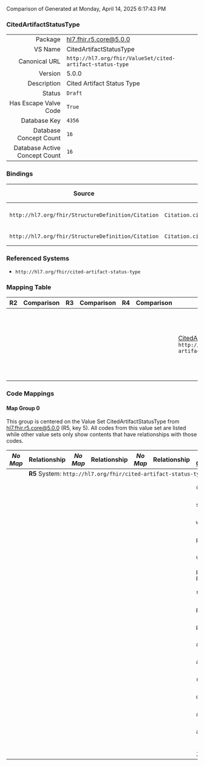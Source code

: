 Comparison of 
Generated at Monday, April 14, 2025 6:17:43 PM

### CitedArtifactStatusType

|      |     |
| ---: | --- |
| Package | hl7.fhir.r5.core@5.0.0 |
| VS Name | CitedArtifactStatusType |
| Canonical URL | `http://hl7.org/fhir/ValueSet/cited-artifact-status-type` |
| Version | 5.0.0 |
| Description | Cited Artifact Status Type |
| Status | `Draft` |
| Has Escape Valve Code | `True` |
| Database Key | `4356` |
| Database Concept Count | `16` |
| Database Active Concept Count | `16` |
### Bindings

| Source | Element | Binding | Strength | Element Short |
| ------ | ------- | ------- | -------- | ------------- |
| `http://hl7.org/fhir/StructureDefinition/Citation` | `Citation.citedArtifact.currentState` | `http://hl7.org/fhir/ValueSet/cited-artifact-status-type` | `Extensible` | The status of the cited artifact |
| `http://hl7.org/fhir/StructureDefinition/Citation` | `Citation.citedArtifact.statusDate.activity` | `http://hl7.org/fhir/ValueSet/cited-artifact-status-type` | `Extensible` | Classification of the status |

### Referenced Systems

* `http://hl7.org/fhir/cited-artifact-status-type`
### Mapping Table

| R2 | Comparison | R3 | Comparison | R4 | Comparison | R4B | Comparison | R5
| --- | --- | --- | --- | --- | --- | --- | --- | ---
| | | | | | | [CitedArtifactStatusType](/docs/R4B/ValueSets/CitedArtifactStatusType.md)<br/> `http://hl7.org/fhir/ValueSet/cited-artifact-status-type\|4.3.0` | →→→→→→→<br/>``<br/>- DBKey: `840`<br/>- Reviewed: `n/a`<br/>- By: `n/a`<br/>- Identical: `False`<br/>→→→→→→→<hr/>←←←←←←←<br/>``<br/>- DBKey: `1101`<br/>- Reviewed: `n/a`<br/>- By: `n/a`<br/>- Identical: `False`<br/>←←←←←←←| [CitedArtifactStatusType](/docs/R5/ValueSets/CitedArtifactStatusType.md)<br/> `http://hl7.org/fhir/ValueSet/cited-artifact-status-type\|5.0.0` 

### Code Mappings


#### Map Group 0

This group is centered on the Value Set CitedArtifactStatusType from hl7.fhir.r5.core@5.0.0 (R5, key 5).
All codes from this value set are listed while other value sets only show contents that have relationships with those codes.

| *No Map* | Relationship | *No Map* | Relationship | *No Map* | Relationship | [R4B CitedArtifactStatusType](/docs/R4B/ValueSets/CitedArtifactStatusType.md)| Relationship | R5 CitedArtifactStatusType
| --- | --- | --- | --- | --- | --- | --- | --- | ---
| <td colspan="8">**R5** System: `http://hl7.org/fhir/cited-artifact-status-type`
| | | | | | | `created`| _Equivalent_ <br/>(7829/10133)| **`created`**
| | | | | | | `submitted`| _Equivalent_ <br/>(7837/10142)| **`submitted`**
| | | | | | | `withdrawn`| _Equivalent_ <br/>(7831/10135)| **`withdrawn`**
| | | | | | | `pre-review`| _Equivalent_ <br/>(7840/10145)| **`pre-review`**
| | | | | | | `under-review`| _Equivalent_ <br/>(7841/10146)| **`under-review`**
| | | | | | | `post-review-pre-published`| _Equivalent_ <br/>(7839/10144)| **`post-review-pre-published`**
| | | | | | | `rejected`| _Equivalent_ <br/>(7828/10132)| **`rejected`**
| | | | | | | `published-early-form`| _Equivalent_ <br/>(7830/10134)| **`published-early-form`**
| | | | | | | `published-final-form`| _Equivalent_ <br/>(7827/10131)| **`published-final-form`**
| | | | | | | `accepted`| _Equivalent_ <br/>(7832/10136)| **`accepted`**
| | | | | | | `archived`| _Equivalent_ <br/>(7834/10139)| **`archived`**
| | | | | | | `retracted`| _Equivalent_ <br/>(7835/10140)| **`retracted`**
| | | | | | | `draft`| _Equivalent_ <br/>(7838/10143)| **`draft`**
| | | | | | | `active`| _Equivalent_ <br/>(7833/10137)| **`active`**
| | | | | | | `approved`| _Equivalent_ <br/>(7836/10141)| **`approved`**
| | | | | | | | | **`unknown`**
| | | | | | | *15 of 15 codes used* | | *16 of 16 codes used* 

